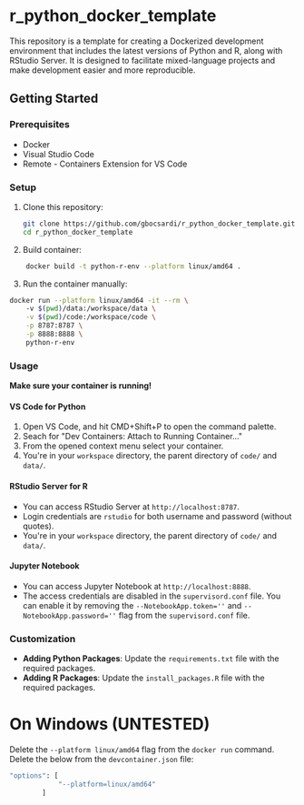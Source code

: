 # r_python_docker_template

This repository is a template for creating a Dockerized development environment that includes the latest versions of Python and R, along with RStudio Server. It is designed to facilitate mixed-language projects and make development easier and more reproducible.

## Getting Started

### Prerequisites

- Docker
- Visual Studio Code
- Remote - Containers Extension for VS Code

### Setup

1. Clone this repository:
    ```sh
    git clone https://github.com/gbocsardi/r_python_docker_template.git
    cd r_python_docker_template
    ```

2. Build container:
```sh
    docker build -t python-r-env --platform linux/amd64 .
```

3. Run the container manually:
```sh
docker run --platform linux/amd64 -it --rm \         
    -v $(pwd)/data:/workspace/data \
    -v $(pwd)/code:/workspace/code \
    -p 8787:8787 \
    -p 8888:8888 \
    python-r-env
```
### Usage

**Make sure your container is running!**

#### VS Code for Python
1. Open VS Code, and hit CMD+Shift+P to open the command palette.
2. Seach for "Dev Containers: Attach to Running Container..."
3. From the opened context menu select your container.
4. You're in your `workspace` directory, the parent directory of `code/` and `data/`.

#### RStudio Server for R

- You can access RStudio Server at `http://localhost:8787`.
- Login credentials are `rstudio` for both username and password (without quotes).
- You're in your `workspace` directory, the parent directory of `code/` and `data/`.

#### Jupyter Notebook
- You can access Jupyter Notebook at `http://localhost:8888`. 
- The access credentials are disabled in the `supervisord.conf` file. You can enable it by removing the `--NotebookApp.token=''` and `--NotebookApp.password=''` flag from the `supervisord.conf` file.

### Customization

- **Adding Python Packages**: Update the `requirements.txt` file with the required packages.
- **Adding R Packages**: Update the `install_packages.R` file with the required packages.


# On Windows (UNTESTED)
Delete the `--platform linux/amd64` flag from the `docker run` command.
Delete the below from the `devcontainer.json` file:
```sh
"options": [
            "--platform=linux/amd64"
        ]
```